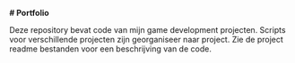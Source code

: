  **# Portfolio**
 
 Deze repository bevat code van mijn game development projecten.
 Scripts voor verschillende projecten zijn georganiseer naar project.
 Zie de project readme bestanden voor een beschrijving van de code.
